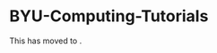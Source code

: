 # BYU-Computing-Tutorials

This has moved to [](https://github.com/byu-cpe/BYU-Computing-Tutorials).

